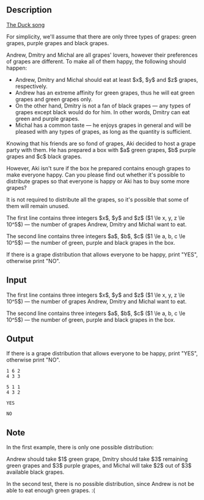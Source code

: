 ## Description

<div><div class="epigraph"><div class="epigraph-text"><a href="https://www.youtube.com/watch?v=MtN1YnoL46Q">The Duck song</a></div></div><p>For simplicity, we'll assume that there are only three types of grapes: green grapes, purple grapes and black grapes.</p><p>Andrew, Dmitry and Michal are all grapes' lovers, however their preferences of grapes are different. To make all of them happy, the following should happen:</p><ul><li> Andrew, Dmitry and Michal should eat at least $x$, $y$ and $z$ grapes, respectively.</li><li> Andrew has an extreme affinity for green grapes, thus he will eat green grapes and green grapes only.</li><li> On the other hand, Dmitry is not a fan of black grapes&nbsp;— any types of grapes except black would do for him. In other words, Dmitry can eat green and purple grapes.</li><li> Michal has a common taste&nbsp;— he enjoys grapes in general and will be pleased with any types of grapes, as long as the quantity is sufficient.</li></ul><p>Knowing that his friends are so fond of grapes, Aki decided to host a grape party with them. He has prepared a box with $a$ green grapes, $b$ purple grapes and $c$ black grapes.</p><p>However, Aki isn't sure if the box he prepared contains enough grapes to make everyone happy. Can you please find out whether it's possible to distribute grapes so that everyone is happy or Aki has to buy some more grapes?</p><p>It is not required to distribute all the grapes, so it's possible that some of them will remain unused.</p></div><div class="input-specification"><p>The first line contains three integers $x$, $y$ and $z$ ($1 \le x, y, z \le 10^5$)&nbsp;— the number of grapes Andrew, Dmitry and Michal want to eat.</p><p>The second line contains three integers $a$, $b$, $c$ ($1 \le a, b, c \le 10^5$)&nbsp;— the number of green, purple and black grapes in the box.</p></div><div class="output-specification"><p>If there is a grape distribution that allows everyone to be happy, print "<span class="tex-font-style-tt">YES</span>", otherwise print "<span class="tex-font-style-tt">NO</span>".</p></div>

## Input

<p>The first line contains three integers $x$, $y$ and $z$ ($1 \le x, y, z \le 10^5$)&nbsp;— the number of grapes Andrew, Dmitry and Michal want to eat.</p><p>The second line contains three integers $a$, $b$, $c$ ($1 \le a, b, c \le 10^5$)&nbsp;— the number of green, purple and black grapes in the box.</p>

## Output

<p>If there is a grape distribution that allows everyone to be happy, print "<span class="tex-font-style-tt">YES</span>", otherwise print "<span class="tex-font-style-tt">NO</span>".</p>





```input1
1 6 2
4 3 3

```




```input2
5 1 1
4 3 2

```




```output1
YES

```




```output2
NO

```



## Note

<p>In the first example, there is only one possible distribution:</p><p>Andrew should take $1$ green grape, Dmitry should take $3$ remaining green grapes and $3$ purple grapes, and Michal will take $2$ out of $3$ available black grapes.</p><p>In the second test, there is no possible distribution, since Andrew is not be able to eat enough green grapes. :(</p>
